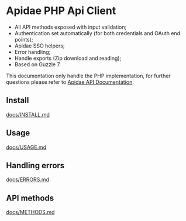 # Apidae PHP Api Client

- All API methods exposed with input validation;
- Authentication set automatically (for both credentials and OAuth end points);
- Apidae SSO helpers;
- Error handling;
- Handle exports (Zip download and reading);
- Based on Guzzle 7.

This documentation only handle the PHP implementation, for further questions please refer 
to [Apidae API Documentation](http://dev.apidae-tourisme.com/).

## Install

[docs/INSTALL.md](docs/INSTALL.md)

## Usage

[docs/USAGE.md](docs/USAGE.md)

## Handling errors

[docs/ERRORS.md](docs/ERRORS.md)

## API methods

[docs/METHODS.md](docs/METHODS.md)
